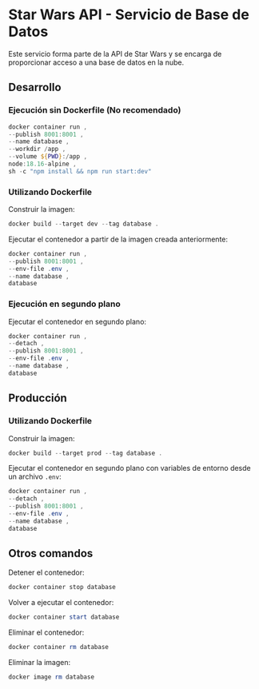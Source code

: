 # Star Wars API - Servicio de Base de Datos

Este servicio forma parte de la API de Star Wars y se encarga de proporcionar acceso a una base de datos en la nube.

## Desarrollo

### Ejecución sin Dockerfile (No recomendado)

```powershell
docker container run ,
--publish 8001:8001 ,
--name database ,
--workdir /app ,
--volume ${PWD}:/app ,
node:18.16-alpine ,
sh -c "npm install && npm run start:dev"
```

### Utilizando Dockerfile

Construir la imagen:

```powershell
docker build --target dev --tag database .
```

Ejecutar el contenedor a partir de la imagen creada anteriormente:

```powershell
docker container run ,
--publish 8001:8001 ,
--env-file .env ,
--name database ,
database
```

### Ejecución en segundo plano

Ejecutar el contenedor en segundo plano:

```powershell
docker container run ,
--detach ,
--publish 8001:8001 ,
--env-file .env ,
--name database ,
database
```

## Producción

### Utilizando Dockerfile

Construir la imagen:

```powershell
docker build --target prod --tag database .
```

Ejecutar el contenedor en segundo plano con variables de entorno desde un archivo `.env`:

```powershell
docker container run ,
--detach ,
--publish 8001:8001 ,
--env-file .env ,
--name database ,
database
```

## Otros comandos

Detener el contenedor:

```powershell
docker container stop database
```

Volver a ejecutar el contenedor:

```powershell
docker container start database
```

Eliminar el contenedor:

```powershell
docker container rm database
```

Eliminar la imagen:

```powershell
docker image rm database
```
